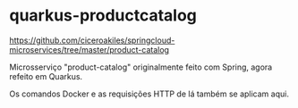 # quarkus-productcatalog

https://github.com/ciceroakiles/springcloud-microservices/tree/master/product-catalog

Microsserviço "product-catalog" originalmente feito com Spring, agora refeito em Quarkus.

Os comandos Docker e as requisições HTTP de lá também se aplicam aqui.